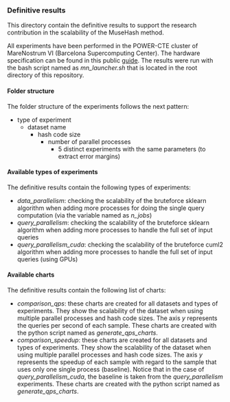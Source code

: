 ### Definitive results
This directory contain the definitive results to support the research contribution in the scalability of the MuseHash method.

All experiments have been performed in the POWER-CTE cluster of MareNostrum VI (Barcelona Supercomputing Center). The hardware specification can be found in this public [guide](https://www.bsc.es/user-support/power.php). The results were run with the bash script named as *mn_launcher.sh* that is located in the root directory of this repository.

#### Folder structure
The folder structure of the experiments follows the next pattern:
- type of experiment
  - dataset name
    - hash code size
      - number of parallel processes
        - 5 distinct experiments with the same parameters (to extract error margins)

#### Available types of experiments
The definitive results contain the following types of experiments:
- *data_parallelism*: checking the scalability of the bruteforce sklearn algorithm when adding more processes for doing the single query computation (via the variable named as *n_jobs*)
- *query_parallelism*: checking the scalability of the bruteforce sklearn algorithm when adding more processes to handle the full set of input queries
- *query_parallelism_cuda*: checking the scalability of the bruteforce cuml2 algorithm when adding more processes to handle the full set of input queries (using GPUs)

#### Available charts
The definitive results contain the following list of charts:
- *comparison_qps*: these charts are created for all datasets and types of experiments. They show the scalability of the dataset when using multiple parallel processes and hash code sizes. The axis *y* represents the queries per second of each sample. These charts are created with the python script named as *generate_qps_charts*.
- *comparison_speedup*: these charts are created for all datasets and types of experiments. They show the scalability of the dataset when using multiple parallel processes and hash code sizes. The axis *y* represents the speedup of each sample with regard to the sample that uses only one single process (baseline). Notice that in the case of *query_parallelism_cuda*, the baseline is taken from the *query_parallelism* experiments. These charts are created with the python script named as *generate_qps_charts*.